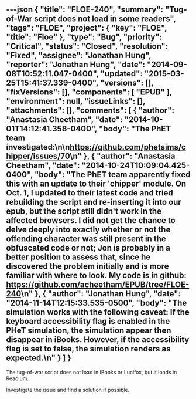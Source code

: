 ---json
{
  "title": "FLOE-240",
  "summary": "Tug-of-War script does not load in some readers",
  "tags": "FLOE",
  "project": {
    "key": "FLOE",
    "title": "Floe"
  },
  "type": "Bug",
  "priority": "Critical",
  "status": "Closed",
  "resolution": "Fixed",
  "assignee": "Jonathan Hung",
  "reporter": "Jonathan Hung",
  "date": "2014-09-08T10:52:11.047-0400",
  "updated": "2015-03-25T15:41:37.339-0400",
  "versions": [],
  "fixVersions": [],
  "components": [
    "EPUB"
  ],
  "environment": null,
  "issueLinks": [],
  "attachments": [],
  "comments": [
    {
      "author": "Anastasia Cheetham",
      "date": "2014-10-01T14:12:41.358-0400",
      "body": "The PhET team investigated:\n\n<https://github.com/phetsims/chipper/issues/70>\n"
    },
    {
      "author": "Anastasia Cheetham",
      "date": "2014-10-24T10:09:04.425-0400",
      "body": "The PhET team apparently fixed this with an update to their 'chipper' module. On Oct. 1, I updated to their latest code and tried rebuilding the script and re-inserting it into our epub, but the script still didn't work in the affected browsers. I did not get the chance to delve deeply into exactly whether or not the offending character was still present in the obfuscated code or not; Jon is  probably in a better position to assess that, since he discovered the problem initially and is more familiar with where to look. My code is in github: <https://github.com/acheetham/EPUB/tree/FLOE-240>\n"
    },
    {
      "author": "Jonathan Hung",
      "date": "2014-11-14T12:15:33.535-0500",
      "body": "The simulation works with the following caveat: If the keyboard accessibility flag is enabled in the PHeT simulation, the simulation appear then disappear in iBooks. However, if the accessibility flag is set to false, the simulation renders as expected.\n"
    }
  ]
}
---
The tug-of-war script does not load in iBooks or Lucifox, but it loads in Readium.

Investigate the issue and find a solution if possible.

        